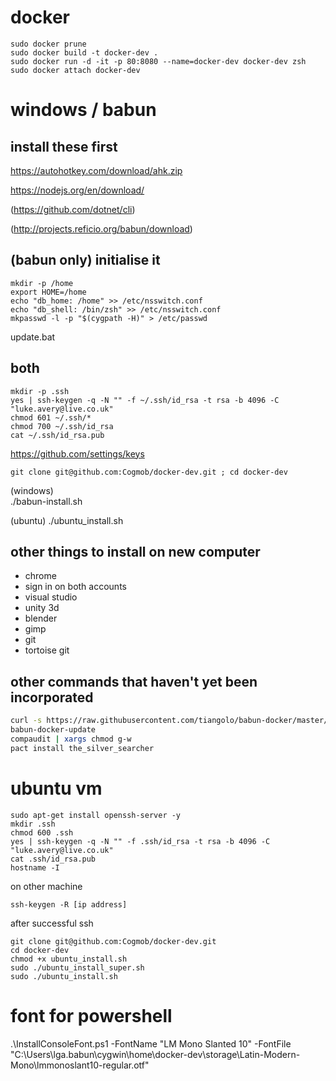 # docker

    sudo docker prune
    sudo docker build -t docker-dev .
    sudo docker run -d -it -p 80:8080 --name=docker-dev docker-dev zsh
    sudo docker attach docker-dev

# windows / babun

## install these first ##

https://autohotkey.com/download/ahk.zip

https://nodejs.org/en/download/

(https://github.com/dotnet/cli)

(http://projects.reficio.org/babun/download)

## (babun only) initialise it

    mkdir -p /home
	export HOME=/home
	echo "db_home: /home" >> /etc/nsswitch.conf
	echo "db_shell: /bin/zsh" >> /etc/nsswitch.conf
	mkpasswd -l -p "$(cygpath -H)" > /etc/passwd

update.bat

## both

    mkdir -p .ssh
	yes | ssh-keygen -q -N "" -f ~/.ssh/id_rsa -t rsa -b 4096 -C "luke.avery@live.co.uk"
	chmod 601 ~/.ssh/*
    chmod 700 ~/.ssh/id_rsa
	cat ~/.ssh/id_rsa.pub

https://github.com/settings/keys

    git clone git@github.com:Cogmob/docker-dev.git ; cd docker-dev
    
(windows)    
    ./babun-install.sh

(ubuntu)
    ./ubuntu_install.sh

## other things to install on new computer ##

* chrome
* sign in on both accounts
* visual studio
* unity 3d
* blender
* gimp
* git
* tortoise git

## other commands that haven't yet been incorporated

``` sh
curl -s https://raw.githubusercontent.com/tiangolo/babun-docker/master/setup.sh | source /dev/stdin
babun-docker-update
compaudit | xargs chmod g-w
pact install the_silver_searcher
```

# ubuntu vm

    sudo apt-get install openssh-server -y
    mkdir .ssh
    chmod 600 .ssh
    yes | ssh-keygen -q -N "" -f .ssh/id_rsa -t rsa -b 4096 -C "luke.avery@live.co.uk"
    cat .ssh/id_rsa.pub
    hostname -I

on other machine

    ssh-keygen -R [ip address]

after successful ssh

    git clone git@github.com:Cogmob/docker-dev.git
    cd docker-dev
    chmod +x ubuntu_install.sh
    sudo ./ubuntu_install_super.sh
    sudo ./ubuntu_install.sh

# font for powershell

.\InstallConsoleFont.ps1 -FontName "LM Mono Slanted 10" -FontFile "C:\Users\lga\.babun\cygwin\home\docker-dev\storage\Latin-Modern-Mono\lmmonoslant10-regular.otf"
